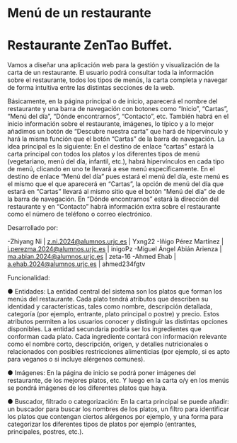 # Menú de un restaurante
# Restaurante ZenTao Buffet.

Vamos a diseñar una aplicación web para la gestión y visualización de la carta de un restaurante. El usuario podrá consultar toda la información sobre el restaurante, todos los tipos de menús, la carta completa y navegar de forma intuitiva entre las distintas secciones de la web. 

Básicamente, en la página principal o de inicio, aparecerá el nombre del restaurante y una barra de navegación con botones como “Inicio”, “Cartas”, “Menú del día”, “Dónde encontrarnos”, “Contacto”, etc. También habrá en el inicio información sobre el restaurante, imágenes, lo típico y a lo mejor añadimos un botón de “Descubre nuestra carta” que hará de hipervínculo y hará la misma función que el botón “Cartas” de la barra de navegación.  La idea principal es la siguiente: En el destino de enlace “cartas” estará la carta principal con todos los platos y los diferentes tipos de menú (vegetariano, menú del día, infantil, etc.), habrá hipervínculos en cada tipo de menú, clicando en uno te llevará a ese menú específicamente. En el destino de enlace “Menú del día” pues estará el menú del día, este menú es el mismo que el que aparecerá en “Cartas”, la opción de menú del día que estará en “Cartas” llevará al mismo sitio que el botón “Menú del día” de de la barra de navegación. En “Dónde encontrarnos” estará la dirección del restaurante y en “Contacto” habrá información extra sobre el restaurante como el número de teléfono o correo electrónico.  

Desarrollado por:

-Zhiyang Ni | z.ni.2024@alumnos.urjc.es | Yxng22 
-Iñigo Pérez Martínez | i.perezma.2024@alumnos.urjc.es | inigoPz 
-Miguel Ángel Abián Arienza | ma.abian.2024@alumnos.urjc.es | zeta-16 
-Ahmed Ehab | a.ehab.2024@alumnos.urjc.es | ahmed234fgtv 

Funcionalidad: 

● Entidades: La entidad central del sistema son los platos que forman los menús del restaurante. Cada plato tendrá atributos que describen su identidad y características, tales como nombre, descripción detallada, categoría (por ejemplo, entrante, plato principal o postre) y precio. Estos atributos permiten a los usuarios conocer y distinguir las distintas opciones disponibles. La entidad secundaria podría ser los ingredientes que conforman cada plato. Cada ingrediente contará con información relevante como el nombre corto, descripción, origen, y detalles nutricionales o relacionados con posibles restricciones alimenticias (por ejemplo, si es apto para veganos o si incluye alérgenos comunes). 

● Imágenes: En la página de inicio se podrá poner imágenes del restaurante, de los mejores platos, etc. Y luego en la carta o/y en los menús se pondrá imágenes de los diferentes platos que haya.  

● Buscador, filtrado o categorización: En la carta principal se puede añadir: un buscador para buscar los nombres de los platos, un filtro para identificar los platos que contengan ciertos alérgenos por ejemplo, y una forma para categorizar los diferentes tipos de platos por ejemplo (entrantes, principales, postres, etc.).
